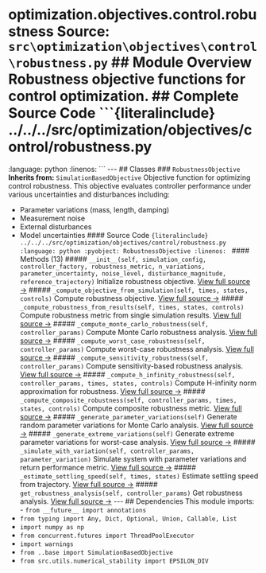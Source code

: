 # optimization.objectives.control.robustness **Source:** `src\optimization\objectives\control\robustness.py` ## Module Overview Robustness objective functions for control optimization. ## Complete Source Code ```{literalinclude} ../../../src/optimization/objectives/control/robustness.py
:language: python
:linenos:
``` --- ## Classes ### `RobustnessObjective` **Inherits from:** `SimulationBasedObjective` Objective function for optimizing control robustness. This objective evaluates controller performance under various
uncertainties and disturbances including:
- Parameter variations (mass, length, damping)
- Measurement noise
- External disturbances
- Model uncertainties #### Source Code ```{literalinclude} ../../../src/optimization/objectives/control/robustness.py
:language: python
:pyobject: RobustnessObjective
:linenos:
``` #### Methods (13) ##### `__init__(self, simulation_config, controller_factory, robustness_metric, n_variations, parameter_uncertainty, noise_level, disturbance_magnitude, reference_trajectory)` Initialize robustness objective. [View full source →](#method-robustnessobjective-__init__) ##### `_compute_objective_from_simulation(self, times, states, controls)` Compute robustness objective. [View full source →](#method-robustnessobjective-_compute_objective_from_simulation) ##### `_compute_robustness_from_results(self, times, states, controls)` Compute robustness metric from single simulation results. [View full source →](#method-robustnessobjective-_compute_robustness_from_results) ##### `_compute_monte_carlo_robustness(self, controller_params)` Compute Monte Carlo robustness analysis. [View full source →](#method-robustnessobjective-_compute_monte_carlo_robustness) ##### `_compute_worst_case_robustness(self, controller_params)` Compute worst-case robustness analysis. [View full source →](#method-robustnessobjective-_compute_worst_case_robustness) ##### `_compute_sensitivity_robustness(self, controller_params)` Compute sensitivity-based robustness analysis. [View full source →](#method-robustnessobjective-_compute_sensitivity_robustness) ##### `_compute_h_infinity_robustness(self, controller_params, times, states, controls)` Compute H-infinity norm approximation for robustness. [View full source →](#method-robustnessobjective-_compute_h_infinity_robustness) ##### `_compute_composite_robustness(self, controller_params, times, states, controls)` Compute composite robustness metric. [View full source →](#method-robustnessobjective-_compute_composite_robustness) ##### `_generate_parameter_variations(self)` Generate random parameter variations for Monte Carlo analysis. [View full source →](#method-robustnessobjective-_generate_parameter_variations) ##### `_generate_extreme_variations(self)` Generate extreme parameter variations for worst-case analysis. [View full source →](#method-robustnessobjective-_generate_extreme_variations) ##### `_simulate_with_variation(self, controller_params, parameter_variation)` Simulate system with parameter variations and return performance metric. [View full source →](#method-robustnessobjective-_simulate_with_variation) ##### `_estimate_settling_speed(self, times, states)` Estimate settling speed from trajectory. [View full source →](#method-robustnessobjective-_estimate_settling_speed) ##### `get_robustness_analysis(self, controller_params)` Get robustness analysis. [View full source →](#method-robustnessobjective-get_robustness_analysis) --- ## Dependencies This module imports: - `from __future__ import annotations`
- `from typing import Any, Dict, Optional, Union, Callable, List`
- `import numpy as np`
- `from concurrent.futures import ThreadPoolExecutor`
- `import warnings`
- `from ..base import SimulationBasedObjective`
- `from src.utils.numerical_stability import EPSILON_DIV`
